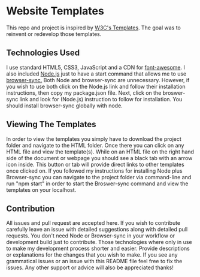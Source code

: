 # Website Templates

This repo and project is inspired by [W3C's Templates](https://www.w3schools.com/w3css/w3css_templates.asp). The goal was to reinvent or redevelop those templates.

## Technologies Used
I use standard HTML5, CSS3, JavaScript and a CDN for [font-awesome](http://fontawesome.io/icons/). I also included [Node.js](https://nodejs.org/en/) just to have a start command that allows me to use [browser-sync.](https://www.browsersync.io/)
Both Node and browser-sync are unnecessary. However, if you wish to use both click on the Node.js link and follow their installation instructions, then copy my package.json file. Next, click on the broswer-sync link and look for (Node.js) instruction to follow for installation.
You should install browser-sync globally with node. 

## Viewing The Templates

In order to view the templates you simply have to download the project folder and navigate to the HTML folder. Once there you can click on any HTML file and view the template(s).
While on an HTML file on the right hand side of the document or webpage you should see a black tab with an arrow icon inside. This button or tab will provide direct links to other templates once clicked on.
If you followed my instructions for installing Node plus Browser-sync you can navigate to the project folder via command-line and run "npm start" in order to start the Broswer-sync command and view the templates on your localhost.

## Contribution

All issues and pull request are accepted here. If you wish to contribute carefully leave an issue with detailed suggestions along with detailed pull requests.
You don't need Node or Browser-sync in your workflow or development build just to contribute. Those technologies where only in use to make my development process shorter and easier.
Provide descriptions or explanations for the changes that you wish to make. If you see any grammatical issues or an issue with this README file feel free to fix the issues. Any other support or advice will also be appreciated thanks!
